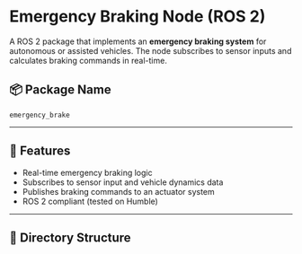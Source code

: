 # Emergency Braking Node (ROS 2)

A ROS 2 package that implements an **emergency braking system** for autonomous or assisted vehicles. The node subscribes to sensor inputs and calculates braking commands in real-time.

## 📦 Package Name
`emergency_brake`

---

## 🚀 Features

- Real-time emergency braking logic
- Subscribes to sensor input and vehicle dynamics data
- Publishes braking commands to an actuator system
- ROS 2 compliant (tested on Humble)

---

## 📂 Directory Structure

